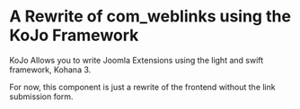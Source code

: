 A Rewrite of **com_weblinks** using the KoJo Framework
======================================================

KoJo Allows you to write Joomla Extensions using the light and swift framework, Kohana 3.

For now, this component is just a rewrite of the frontend without the link submission form.